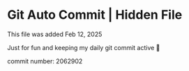 # Git Auto Commit | Hidden File

This file was added Feb 12, 2025

Just for fun and keeping my daily git commit active 🤪

commit number: 2062902
